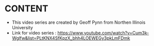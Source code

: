 # CONTENT
- This video series are created by Geoff Pynn from Northen Illinois University
- Link for video series : https://www.youtube.com/watch?v=Cum3k-Wglfw&list=PLtKNX4SfKpzX_bhh4LOEWEGy3pkLmFDmk